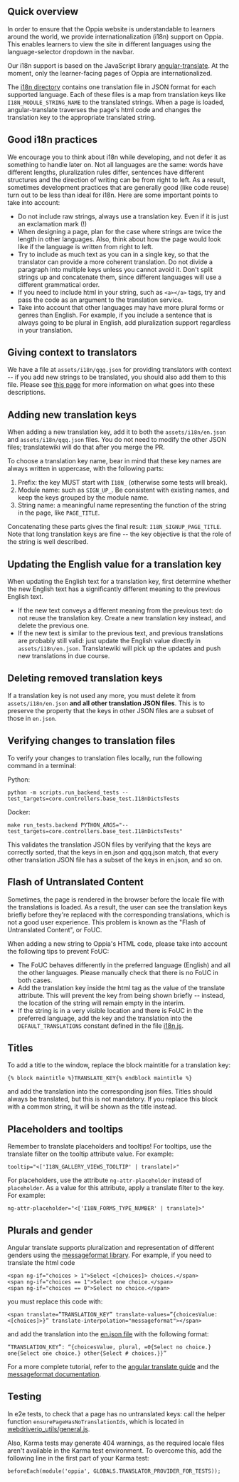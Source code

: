 ## Quick overview

In order to ensure that the Oppia website is understandable to learners around the world, we provide internationalization (i18n) support on Oppia. This enables learners to view the site in different languages using the language-selector dropdown in the navbar.

Our i18n support is based on the JavaScript library [angular-translate](https://angular-translate.github.io/). At the moment, only the learner-facing pages of Oppia are internationalized.

The [i18n directory](https://github.com/oppia/oppia/tree/develop/assets/i18n) contains one translation file in JSON format for each supported language. Each of these files is a map from translation keys like `I18N_MODULE_STRING_NAME` to the translated strings. When a page is loaded, angular-translate traverses the page's html code and changes the translation key to the appropriate translated string.

## Good i18n practices

We encourage you to think about i18n while developing, and not defer it as something to handle later on. Not all languages are the same: words have different lengths, pluralization rules differ, sentences have different structures and the direction of writing can be from right to left. As a result, sometimes development practices that are generally good (like code reuse) turn out to be less than ideal for i18n. Here are some important points to take into account:
- Do not include raw strings, always use a translation key. Even if it is just an exclamation mark (!)
- When designing a page, plan for the case where strings are twice the length in other languages. Also, think about how the page would look like if the language is written from right to left.
- Try to include as much text as you can in a single key, so that the translator can provide a more coherent translation. Do not divide a paragraph into multiple keys unless you cannot avoid it. Don't split strings up and concatenate them, since different languages will use a different grammatical order.
- If you need to include html in your string, such as `<a></a>` tags, try and pass the code as an argument to the translation service.
- Take into account that other languages may have more plural forms or genres than English. For example, if you include a sentence that is always going to be plural in English, add pluralization support regardless in your translation.

## Giving context to translators

We have a file at `assets/i18n/qqq.json` for providing translators with context -- if you add new strings to be translated, you should also add them to this file. Please see [this page](https://www.mediawiki.org/wiki/Localisation#Message_documentation) for more information on what goes into these descriptions.

## Adding new translation keys

When adding a new translation key, add it to both the `assets/i18n/en.json` and `assets/i18n/qqq.json` files. You do not need to modify the other JSON files; translatewiki will do that after you merge the PR.

To choose a translation key name, bear in mind that these key names are always written in uppercase, with the following parts:

1. Prefix: the key MUST start with `I18N_` (otherwise some tests will break).
2. Module name: such as `SIGN_UP_`. Be consistent with existing names, and keep the keys grouped by the module name.
3. String name: a meaningful name representing the function of the string in the page, like `PAGE_TITLE`.

Concatenating these parts gives the final result: `I18N_SIGNUP_PAGE_TITLE`. Note that long translation keys are fine -- the key objective is that the role of the string is well described.

## Updating the English value for a translation key

When updating the English text for a translation key, first determine whether the new English text has a significantly different meaning to the previous English text.

- If the new text conveys a different meaning from the previous text: do not reuse the translation key. Create a new translation key instead, and delete the previous one.
- If the new text is similar to the previous text, and previous translations are probably still valid: just update the English value directly in `assets/i18n/en.json`. Translatewiki will pick up the updates and push new translations in due course.

## Deleting removed translation keys

If a translation key is not used any more, you must delete it from `assets/i18n/en.json` **and all other translation JSON files**. This is to preserve the property that the keys in other JSON files are a subset of those in `en.json`.

## Verifying changes to translation files

To verify your changes to translation files locally, run the following command in a terminal:

Python:
```
python -m scripts.run_backend_tests --test_targets=core.controllers.base_test.I18nDictsTests
```

Docker:
```
make run_tests.backend PYTHON_ARGS="--test_targets=core.controllers.base_test.I18nDictsTests"
```

This validates the translation JSON files by verifying that the keys are correctly sorted, that the keys in en.json and qqq.json match, that every other translation JSON file has a subset of the keys in en.json, and so on.


## Flash of Untranslated Content

Sometimes, the page is rendered in the browser before the locale file with the translations is loaded. As a result, the user can see the translation keys briefly before they're replaced with the corresponding translations, which is not a good user experience. This problem is known as the "Flash of Untranslated Content", or FoUC.

When adding a new string to Oppia's HTML code, please take into account the following tips to prevent FoUC:
- The FoUC behaves differently in the preferred language (English) and all the other languages. Please manually check that there is no FoUC in both cases.
- Add the translation key inside the html tag as the value of the translate attribute. This will prevent the key from being shown briefly -- instead, the location of the string will remain empty in the interim.
- If the string is in a very visible location and there is FoUC in the preferred language, add the key and the translation into the `DEFAULT_TRANSLATIONS` constant defined in the file [i18n.js](https://github.com/oppia/oppia/blob/develop/core/templates/i18n.js).

## Titles

To add a title to the window, replace the block maintitle for a translation key:

    {% block maintitle %}TRANSLATE_KEY{% endblock maintitle %}

and add the translation into the corresponding json files. Titles should always be translated, but this is not mandatory. If you replace this block with a common string, it will be shown as the title instead.

## Placeholders and tooltips

Remember to translate placeholders and tooltips! For tooltips, use the translate filter on the tooltip attribute value. For example:

    tooltip="<['I18N_GALLERY_VIEWS_TOOLTIP' | translate]>"

For placeholders, use the attribute `ng-attr-placeholder` instead of `placeholder`. As a value for this attribute, apply a translate filter to the key. For example:

    ng-attr-placeholder="<['I18N_FORMS_TYPE_NUMBER' | translate]>"

## Plurals and gender

Angular translate supports pluralization and representation of different genders using the [messageformat library](https://github.com/SlexAxton/messageformat.js/). For example, if you need to translate the html code

    <span ng-if="choices > 1">Select <[choices]> choices.</span>
    <span ng-if="choices == 1">Select one choice.</span>
    <span ng-if="choices == 0">Select no choice.</span>

you must replace this code with:

    <span translate=”TRANSLATION_KEY” translate-values=”{choicesValue:<[choices]>}” translate-interpolation="messageformat"></span>

and add the translation into the [en.json file](https://github.com/oppia/oppia/blob/develop/assets/i18n/en.json) with the following format:

    “TRANSLATION_KEY”: “{choicesValue, plural, =0{Select no choice.} one{Select one choice.} other{Select # choices.}}”

For a more complete tutorial, refer to the [angular translate guide](http://angular-translate.github.io/docs/#/guide/14_pluralization) and the [messageformat documentation](https://github.com/SlexAxton/messageformat.js/).

## Testing

In e2e tests, to check that a page has no untranslated keys: call the helper function  `ensurePageHasNoTranslationIds`, which is located in [webdriverio_utils/general.js](https://github.com/oppia/oppia/blob/develop/core/tests/webdriverio_utils/general.js).

Also, Karma tests may generate 404 warnings, as the required locale files aren't available in the Karma test environment. To overcome this, add the following line in the first part of your Karma test:

    beforeEach(module('oppia', GLOBALS.TRANSLATOR_PROVIDER_FOR_TESTS));

